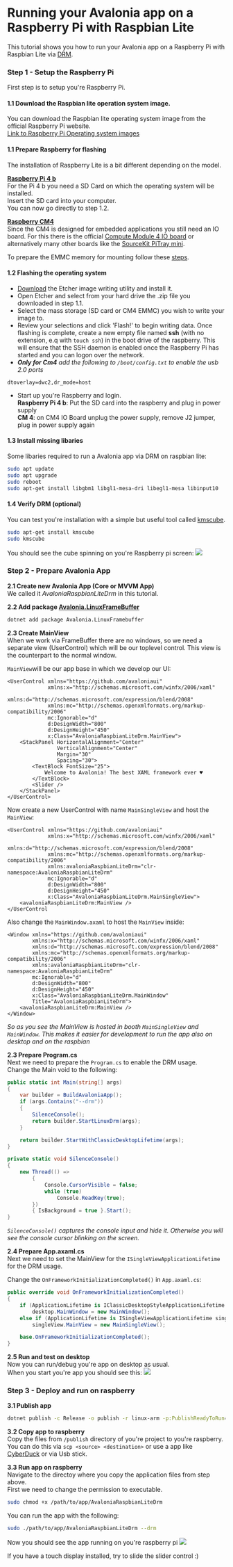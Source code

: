 # Running your Avalonia app on a Raspberry Pi with Raspbian Lite

This tutorial shows you how to run your Avalonia app on a Raspberry Pi with Raspbian Lite
via [DRM](https://en.wikipedia.org/wiki/Direct_Rendering_Manager).

### Step 1 - Setup the Raspberry Pi

First step is to setup you're Raspberry Pi.

#### 1.1 Download the Raspbian lite operation system image.

You can download the Raspbian lite operating system image from the official Raspberry Pi website.  
[Link to Raspberry Pi Operating system images](https://www.raspberrypi.com/software/operating-systems/)

#### 1.1 Prepare Raspberry for flashing

The installation of Raspberry Lite is a bit different depending on the model.

**[Raspberry Pi 4 b](https://www.raspberrypi.com/products/raspberry-pi-4-model-b/)**  
For the Pi 4 b you need a SD Card on which the operating system will be installed.  
Insert the SD card into your computer.  
You can now go directly to step 1.2.

**[Raspberry CM4](https://www.raspberrypi.com/products/compute-module-4/?variant=raspberry-pi-cm4001000)**  
Since the CM4 is designed for embedded applications you still need an IO board. For this there is the
official [Compute Module 4 IO board](https://www.raspberrypi.com/products/compute-module-4-io-board/) or alternatively
many other boards like the [SourceKit PiTray mini](https://sourcekit.cc/#/?id=sourcekit®-pitray-mini).

To prepare the EMMC memory for mounting follow
these [steps](https://www.raspberrypi.com/documentation/computers/compute-module.html#flashing-the-compute-module-emmc).

#### 1.2 Flashing the operating system

- [Download](https://etcher.io/) the Etcher image writing utility and install it.
- Open Etcher and select from your hard drive the .zip file you downloaded in step 1.1.
- Select the mass storage (SD card or CM4 EMMC) you wish to write your image to.
- Review your selections and click 'Flash!' to begin writing data. Once flashing is complete, create a new empty file
  named **ssh** (with no extension, e.q with `touch ssh`) in the boot drive of the raspberry. This will ensure that the SSH daemon is enabled
  once the Raspberry Pi has started and you can logon over the network.
- ***Only for Cm4** add the following to `/boot/config.txt` to enable the usb 2.0 ports*
```text
dtoverlay=dwc2,dr_mode=host
```
- Start up you're Raspberry and login.  
**Raspberry Pi 4 b**: Put the SD card into the raspberry and plug in power supply  
**CM 4**: on CM4 IO Board unplug the power supply, remove J2 jumper, plug in power supply again

#### 1.3 Install missing libaries

Some libaries required to run a Avalonia app via DRM on raspbian lite:

```bash
sudo apt update
sudo apt upgrade
sudo reboot
sudo apt-get install libgbm1 libgl1-mesa-dri libegl1-mesa libinput10
```

#### 1.4 Verify DRM (optional)
You can test you're installation with a simple but useful tool called [kmscube](https://gitlab.freedesktop.org/mesa/kmscube).
```bash
sudo apt-get install kmscube
sudo kmscube
````
You should see the cube spinning on you're Raspberry pi screen:
[![](../../.gitbook/assets/avalonia-raspbian-lite-drm-kmscube.gif)]()

### Step 2 - Prepare Avalonia App

**2.1 Create new Avalonia App (Core or MVVM App)**  
We called it *AvaloniaRaspbianLiteDrm* in this tutorial.

**2.2 Add package [Avalonia.LinuxFrameBuffer](https://www.nuget.org/packages/Avalonia.LinuxFramebuffer)**

```bash
dotnet add package Avalonia.LinuxFramebuffer
```  

**2.3 Create MainView**  
When we work via FrameBuffer there are no windows, so we need a separate view (UserControl) which will be our toplevel control. This view is the
counterpart to the normal window.   

`MainView`will be our app base in which we develop our UI:
```xaml
<UserControl xmlns="https://github.com/avaloniaui"
             xmlns:x="http://schemas.microsoft.com/winfx/2006/xaml"
             xmlns:d="http://schemas.microsoft.com/expression/blend/2008"
             xmlns:mc="http://schemas.openxmlformats.org/markup-compatibility/2006"
             mc:Ignorable="d"
             d:DesignWidth="800"
             d:DesignHeight="450"
             x:Class="AvaloniaRaspbianLiteDrm.MainView">
    <StackPanel HorizontalAlignment="Center"
                VerticalAlignment="Center"
                Margin="30"
                Spacing="30">
        <TextBlock FontSize="25">
            Welcome to Avalonia! The best XAML framework ever ♥
        </TextBlock>
        <Slider />
    </StackPanel>
</UserControl>
```

Now create a new UserControl with name `MainSingleView` and host the `MainView`:
```xaml
<UserControl xmlns="https://github.com/avaloniaui"
             xmlns:x="http://schemas.microsoft.com/winfx/2006/xaml"
             xmlns:d="http://schemas.microsoft.com/expression/blend/2008"
             xmlns:mc="http://schemas.openxmlformats.org/markup-compatibility/2006"
             xmlns:avaloniaRaspbianLiteDrm="clr-namespace:AvaloniaRaspbianLiteDrm"
             mc:Ignorable="d"
             d:DesignWidth="800"
             d:DesignHeight="450"
             x:Class="AvaloniaRaspbianLiteDrm.MainSingleView">
    <avaloniaRaspbianLiteDrm:MainView />
</UserControl
```

Also change the `MainWindow.axaml` to host the `MainView` inside:
```xaml
<Window xmlns="https://github.com/avaloniaui"
        xmlns:x="http://schemas.microsoft.com/winfx/2006/xaml"
        xmlns:d="http://schemas.microsoft.com/expression/blend/2008"
        xmlns:mc="http://schemas.openxmlformats.org/markup-compatibility/2006"
        xmlns:avaloniaRaspbianLiteDrm="clr-namespace:AvaloniaRaspbianLiteDrm"
        mc:Ignorable="d"
        d:DesignWidth="800"
        d:DesignHeight="450"
        x:Class="AvaloniaRaspbianLiteDrm.MainWindow"
        Title="AvaloniaRaspbianLiteDrm">
    <avaloniaRaspbianLiteDrm:MainView />
</Window>
```
*So as you see the MainView is hosted in booth `MainSingleView` and `MainWindow`.
This makes it easier for development to run the app also on desktop and on the raspbian*

**2.3 Prepare Program.cs**  
Next we need to prepare the `Program.cs` to enable the DRM usage.  
Change the Main void to the following:

```csharp
public static int Main(string[] args)
{
    var builder = BuildAvaloniaApp();
    if (args.Contains("--drm"))
    {
        SilenceConsole();
        return builder.StartLinuxDrm(args);
    }

    return builder.StartWithClassicDesktopLifetime(args);
}

private static void SilenceConsole()
{
    new Thread(() =>
        {
            Console.CursorVisible = false;
            while (true)
                Console.ReadKey(true);
        })
        { IsBackground = true }.Start();
}
```
*`SilenceConsole()` captures the console input and hide it. Otherwise you will see the console cursor blinking on the screen.*

**2.4 Prepare App.axaml.cs**  
Next we need to set the MainView for the `ISingleViewApplicationLifetime` for the DRM usage.

Change the `OnFrameworkInitializationCompleted()` in `App.axaml.cs`:
```csharp
public override void OnFrameworkInitializationCompleted()
{
    if (ApplicationLifetime is IClassicDesktopStyleApplicationLifetime desktop)
        desktop.MainWindow = new MainWindow();
    else if (ApplicationLifetime is ISingleViewApplicationLifetime singleView)
        singleView.MainView = new MainSingleView();

    base.OnFrameworkInitializationCompleted();
}
```

**2.5 Run and test on desktop**  
Now you can run/debug you're app on desktop as usual.  
When you start you're app you should see this:
[![](../../.gitbook/assets/avalonia-raspbian-lite-drm-desktop.jpg)]()

### Step 3 - Deploy and run on raspberry

**3.1 Publish app**
```bash
dotnet publish -c Release -o publish -r linux-arm -p:PublishReadyToRun=true -p:PublishSingleFile=true -p:PublishTrimmed=true --self-contained true -p:IncludeNativeLibrariesForSelfExtract=true
```

**3.2 Copy app to raspberry**  
Copy the files from `/publish` directory of you're project to you're raspberry.  
You can do this via `scp <source> <destination>` or use a app like [CyberDuck](https://cyberduck.io) or via Usb stick.

**3.3 Run app on raspberry**  
Navigate to the directoy where you copy the application files from step above.  
First we need to change the permission to executable.
```bash
sudo chmod +x /path/to/app/AvaloniaRaspbianLiteDrm
```

You can run the app with the following:
```bash
sudo ./path/to/app/AvaloniaRaspbianLiteDrm --drm
```

Now you should see the app running on you're raspberry pi
[![](../../.gitbook/assets/avalonia-raspbian-lite-drm-run-on-raspberry.jpg)]()


If you have a touch display installed, try to slide the slider control :)